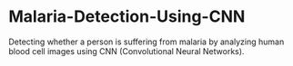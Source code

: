 # Malaria-Detection-Using-CNN
Detecting whether a person is suffering from malaria by analyzing human blood cell images using CNN (Convolutional Neural Networks).
